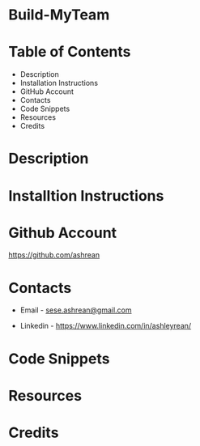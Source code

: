 # Build-MyTeam

# Table of Contents
- Description
- Installation Instructions
- GitHub Account
- Contacts
- Code Snippets
- Resources
- Credits


# Description

# Installtion Instructions

# Github Account
https://github.com/ashrean

# Contacts
- Email - sese.ashrean@gmail.com

- Linkedin - https://www.linkedin.com/in/ashleyrean/

# Code Snippets

# Resources

# Credits
